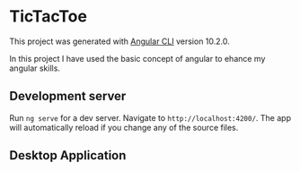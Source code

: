# TicTacToe

This project was generated with [Angular CLI](https://github.com/angular/angular-cli) version 10.2.0.

In this project I have used the basic concept of angular to ehance my angular skills.

## Development server

Run `ng serve` for a dev server. Navigate to `http://localhost:4200/`. The app will automatically reload if you change any of the source files.

## Desktop Application


